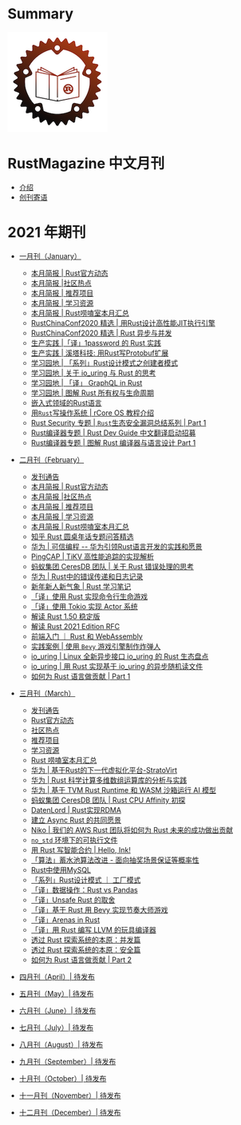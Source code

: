 # Summary

![logo](./image/rust_magazine3.png)

# RustMagazine 中文月刊

- [介绍](./README.md)
- [创刊寄语](./send_word.md)

# 2021 年期刊

- [一月刊（January）](./chapter_1/toc.md)
    - [本月简报 | Rust官方动态](./chapter_1/lang.md)
    - [本月简报 |社区热点](./chapter_1/hots.md)
    - [本月简报 | 推荐项目](./chapter_1/projects.md)
    - [本月简报 | 学习资源](./chapter_1/learns.md)
    - [本月简报 | Rust唠嗑室本月汇总](./chapter_1/rust_laoke.md)
    - [RustChinaConf2020 精选 | 用Rust设计高性能JIT执行引擎](./chapter_1/jit.md)
    - [RustChinaConf2020 精选 | Rust 异步与并发](./chapter_1/rust_async.md)
    - [生产实践 |「译」1password 的 Rust 实践](./chapter_1/1password.md)
    - [生产实践 | 溪塔科技: 用Rust写Protobuf扩展](./chapter_1/cita_protobuf-ext.md)
    - [学习园地 | 「系列」Rust设计模式之创建者模式](./chapter_1/rust-design-patterns/builder.md)
    - [学习园地 | 关于 io_uring 与 Rust 的思考](./chapter_1/io_uring_and_rust.md)
    - [学习园地 | 「译」 GraphQL in Rust](./chapter_1/graphql_in_rust/graphql_in_rust.md)
    - [学习园地 | 图解 Rust 所有权与生命周期](./chapter_1/rust_ownership.md)
    - [嵌入式领域的Rust语言](./chapter_1/embedded_rust.md)
    - [用`Rust`写操作系统 | rCore OS 教程介绍 ](./chapter_1/rcore_intro.md)
    - [Rust Security 专题 | `Rust`生态安全漏洞总结系列 | Part 1](./chapter_1/rust_security_part1.md)
    - [Rust编译器专题 | Rust Dev Guide 中文翻译启动招募](./chapter_1/rustc_dev_guide_zh.md)
    - [Rust编译器专题 | 图解 Rust 编译器与语言设计 Part 1](./chapter_1/rustc_part1.md)

- [二月刊（February）](./chapter_2/toc.md)
    - [发刊通告](./chapter_2/announce.md)
    - [本月简报 | Rust官方动态](./chapter_2/lang.md)
    - [本月简报 |社区热点](./chapter_2/hots.md)
    - [本月简报 | 推荐项目](./chapter_2/projects.md)
    - [本月简报 | 学习资源](./chapter_2/learns.md)
    - [本月简报 | Rust唠嗑室本月汇总](./chapter_2/rust_laoke.md)
    - [知乎 Rust 圆桌年话专题问答精选](./chapter_2/rust_zhihu.md)
    - [华为 | 可信编程 -- 华为引领Rust语言开发的实践和愿景](./chapter_2/huawei_rust.md)
    - [PingCAP | TiKV 高性能追踪的实现解析](./chapter_2/rust_trace.md)
    - [蚂蚁集团 CeresDB 团队 | 关于 Rust 错误处理的思考](./chapter_2/rust_error_handle.md)
    - [华为 | Rust中的错误传递和日志记录](./chapter_2/rust_error_handle_and_log.md)
    - [新年新人新气象 | Rust 学习笔记](./chapter_2/rust_study.md)
    - [「译」使用 Rust 实现命令行生命游戏](./chapter_2/cli_gameoflife.md)
    - [「译」使用 Tokio 实现 Actor 系统](./chapter_2/actor_with_tokio.md)
    - [解读 Rust 1.50 稳定版](./chapter_2/rust_1.50.md)
    - [解读 Rust 2021 Edition RFC ](./chapter_2/rust_2021_edition.md)
    - [前端入门 ｜ Rust 和 WebAssembly ](./chapter_2/rust_wasm_frontend.md)
    - [实践案例 | 使用 `Bevy` 游戏引擎制作炸弹人](./chapter_2/rust_game_bevy_bomber.md)
    - [io_uring | Linux 全新异步接口 io_uring 的 Rust 生态盘点 ](./chapter_2/io_uring_intro.md)
    - [io_uring | 用 Rust 实现基于 io_uring 的异步随机读文件](./chapter_2/io_uring_async_rw.md)
    - [如何为 Rust 语言做贡献 | Part 1](./chapter_2/contribute_to_the_rust_part1.md)

- [三月刊（March）](./chapter_3/toc.md)
    - [发刊通告](./chapter_3/announce.md)
    - [Rust官方动态](./chapter_3/lang.md)
    - [社区热点](./chapter_3/hots.md)
    - [推荐项目](./chapter_3/projects.md)
    - [学习资源](./chapter_3/learns.md)
    - [Rust 唠嗑室本月汇总](./chapter_3/rust_laoke.md)
    - [华为 | 基于Rust的下一代虚拟化平台-StratoVirt](./chapter_3/hw_rust_stratovirt.md)
    - [华为 | Rust 科学计算多维数组运算库的分析与实践](./chapter_3/hw_ndarray.md)
    - [华为 | 基于 TVM Rust Runtime 和 WASM 沙箱运行 AI 模型](./chapter_3/hw_rust_rvm_wasm_ai.md)
    - [蚂蚁集团 CeresDB 团队 | Rust CPU Affinity 初探](./chapter_3/rust_cpu_affinity.md)
    - [DatenLord | Rust实现RDMA](./chapter_3/rust_rdma.md)
    - [建立 Async Rust 的共同愿景](./chapter_3/async-vision-doc.md)
    - [Niko | 我们的 AWS Rust 团队将如何为 Rust 未来的成功做出贡献](./chapter_3/how-our-aws-rust-team-will-contribute-to-rusts-future-successes.md)
    - [`no_std` 环境下的可执行文件](./chapter_3/no_std_binary.md)
    - [用 Rust 写智能合约 | Hello, Ink!  ](./chapter_3/ink.md)
    - [「算法」蓄水池算法改进 - 面向抽奖场景保证等概率性](./chapter_3/reservoir.md)
    - [Rust中使用MySQL](./chapter_3/rust-mysql.md)
    - [「系列」Rust设计模式 ｜ 工厂模式](./chapter_3/rust-design-pattern-factory.md)
    - [「译」数据操作：Rust vs Pandas](./chapter_3/rust_vs_pandas.md)
    - [「译」Unsafe Rust 的取舍](./chapter_3/Unsafe_Rust_How_and_when_not_to_use_it.md)
    - [「译」基于 Rust 用 Bevy 实现节奏大师游戏](./chapter_3/Rhythm-game-in-Rust-using-bevy.md)
    - [「译」Arenas in Rust](./chapter_3/arenas-in-rust.md)
    - [「译」用 Rust 编写 LLVM 的玩具编译器](./chapter_3/toy-front-end-for-llvm-write-in-rust.md)
    - [透过 Rust 探索系统的本原：并发篇](./chapter_3/rust-to-system-essence-concurrent.md)
    - [透过 Rust 探索系统的本原：安全篇](./chapter_3/rust-to-system-essence-safety.md)
    - [如何为 Rust 语言做贡献 | Part 2](./chapter_3/contribute_to_the_rust_part2.md)

- [四月刊（April）| 待发布]()
- [五月刊（May）| 待发布]()
- [六月刊（June）| 待发布]()
- [七月刊（July）| 待发布]()
- [八月刊（August）| 待发布]()
- [九月刊（September）| 待发布]()
- [十月刊（October）| 待发布]()
- [十一月刊（November）| 待发布]()
- [十二月刊（December）| 待发布]()




